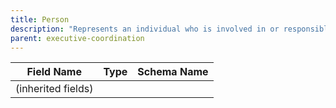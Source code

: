 ```yaml
---
title: Person
description: "Represents an individual who is involved in or responsible for executive coordination tasks."
parent: executive-coordination
---
```


| Field Name | Type | Schema Name |
|------------|------|-------------|
| (inherited fields) | | |
